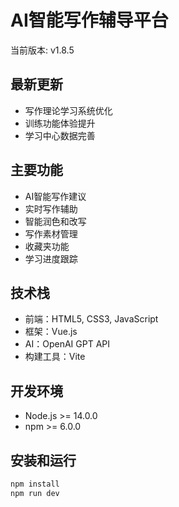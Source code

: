 # AI智能写作辅导平台

当前版本: v1.8.5

## 最新更新
- 写作理论学习系统优化
- 训练功能体验提升
- 学习中心数据完善

## 主要功能
- AI智能写作建议
- 实时写作辅助
- 智能润色和改写
- 写作素材管理
- 收藏夹功能
- 学习进度跟踪

## 技术栈
- 前端：HTML5, CSS3, JavaScript
- 框架：Vue.js
- AI：OpenAI GPT API
- 构建工具：Vite

## 开发环境
- Node.js >= 14.0.0
- npm >= 6.0.0

## 安装和运行
```bash
npm install
npm run dev
```